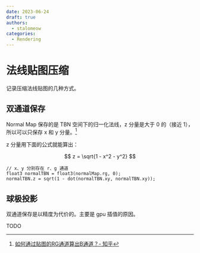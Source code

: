 ```yaml
---
date: 2023-06-24
draft: true
authors:
  - stalomeow
categories:
  - Rendering
---
```


# 法线贴图压缩

记录压缩法线贴图的几种方式。

<!-- more -->

## 双通道保存

Normal Map 保存的是 TBN 空间下的归一化法线，z 分量是大于 0 的（接近 1），所以可以只保存 x 和 y 分量。[^1]

z 分量用下面的公式就能算出：

$$
z = \sqrt{1 - x^2 - y^2}
$$

``` hlsl title="HLSL 代码"
// x、y 分别存在 r、g 通道
float3 normalTBN = float3(normalMap.rg, 0);
normalTBN.z = sqrt(1 - dot(normalTBN.xy, normalTBN.xy));
```

## 球极投影

双通道保存是以精度为代价的。主要是 gpu 插值的原因。

TODO


[^1]: [如何通过贴图的RG通道算出B通道？- 知乎](https://www.zhihu.com/question/291354871)